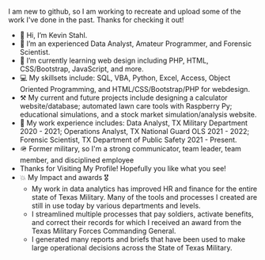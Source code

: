 I am new to github, so I am working to recreate and upload some of the work I've done in the past. Thanks for checking it out!

- 👋 Hi, I’m Kevin Stahl. 
- 👀 I’m an experienced Data Analyst, Amateur Programmer, and Forensic Scientist.
- 🌱 I’m currently learning web design including PHP, HTML, CSS/Bootstrap, JavaScript, and more.
- 💻 My skillsets include: SQL, VBA, Python, Excel, Access, Object Oriented Programming, and HTML/CSS/Bootstrap/PHP for webdesign.
- ⚒️ My current and future projects include designing a calculator website/database; automated lawn care tools with Raspberry Py; educational simulations, and a stock market simulation/analysis website.
- 🏢 My work experience includes: Data Analyst, TX Military Department 2020 - 2021; Operations Analyst, TX National Guard OLS 2021 - 2022; Forensic Scientist, TX Department of Public Safety 2021 - Present.
- 🪖 Former military, so I'm a strong communicator, team leader, team member, and disciplined employee 
- Thanks for Visiting My Profile! Hopefully you like what you see!
- 💥 My Impact and awards 🎖️ 
  - My work in data analytics has improved HR and finance for the entire state of Texas Military. Many of the tools and processes I created are still in use today by various departments and levels.
  - I streamlined multiple processes that pay soldiers, activate benefits, and correct their records for which I received an award from the Texas Military Forces Commanding General.
  - I generated many reports and briefs that have been used to make large operational decisions across the State of Texas Military.

<!---
kwstahl/kwstahl is a ✨ special ✨ repository because its `README.md` (this file) appears on your GitHub profile.
You can click the Preview link to take a look at your changes.
--->
